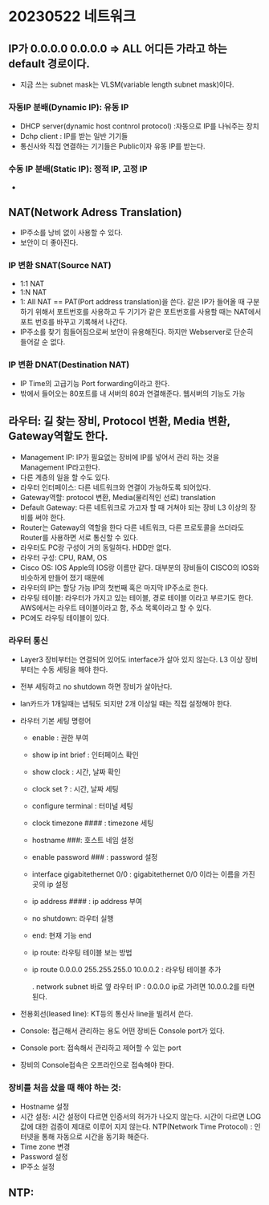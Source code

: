 # 20230522 네트워크

## IP가 0.0.0.0     0.0.0.0 ⇒ ALL 어디든 가라고 하는 default 경로이다.

- 지금 쓰는 subnet mask는 VLSM(variable length subnet mask)이다.

### 자동IP 분배(Dynamic IP): 유동 IP

- DHCP server(dynamic host contnrol protocol) :자동으로 IP를 나눠주는 장치
- Dchp client : IP를 받는 일반 기기들
- 통신사와 직접 연결하는 기기들은 Public이자 유동 IP를 받는다.

### 수동 IP 분배(Static IP): 정적 IP, 고정 IP

- 

## NAT(Network Adress Translation)

- IP주소를 낭비 없이 사용할 수 있다.
- 보안이 더 좋아진다.

### IP 변환 SNAT(Source NAT)

- 1:1 NAT
- 1:N NAT
- 1: All NAT == PAT(Port address translation)을 쓴다. 같은 IP가 들어올 때 구분하기 위해서 포트번호를 사용하고 두 기기가 같은 포트번호를 사용할 때는 NAT에서 포트 번호를 바꾸고 기록해서 나간다.
- IP주소를 찾기 힘들어짐으로써 보안이 유용해진다. 하지만 Webserver로 단순히 들어갈 순 없다.

### IP 변환 DNAT(Destination NAT)

- IP Time의 고급기능 Port forwarding이라고 한다.
- 밖에서 들어오는 80포트를 내 서버의 80과 연결해준다. 웹서버의 기능도 가능

## 라우터: 길 찾는 장비, Protocol 변환, Media 변환, Gateway역할도 한다.

- Management IP: IP가 필요없는 장비에 IP를 넣어서 관리 하는 것을 Management IP라고한다.
- 다른 계층의 일을 할 수도 있다.
- 라우터 인터페이스: 다른 네트워크와 연결이 가능하도록 되어있다.
- Gateway역할: protocol 변환, Media(물리적인 선로) translation
- Default Gateway: 다른 네트워크로 가고자 할 때 거쳐야 되는 장비 L3 이상의 장비를 써야 한다.
- Router는 Gateway의 역할을 한다 다른 네트워크, 다른 프로토콜을 쓰더라도 Router를 사용하면 서로 통신할 수 있다.
- 라우터도 PC랑 구성이 거의 동일하다. HDD만 없다.
- 라우터 구성: CPU, RAM, OS
- Cisco OS: IOS  Apple의 IOS랑 이름만 같다. 대부분의 장비들이 CISCO의 IOS와 비슷하게 만들어 졌기 때문에
- 라우터의 IP는 할당 가능 IP의 첫번째 혹은 마지막 IP주소로 한다.
- 라우팅 테이블: 라우터가 가지고 있는 테이블, 경로 테이블 이라고 부르기도 한다. AWS에서는 라우트 테이블이라고 함, 주소 목록이라고 할 수 있다.
- PC에도 라우팅 테이블이 있다.

### 라우터 통신

- Layer3 장비부터는 연결되어 있어도 interface가 살아 있지 않는다. L3 이상 장비부터는 수동 세팅을 해야 한다.
- 전부 세팅하고 no shutdown 하면 장비가 살아난다.
- lan카드가 1개일때는 냅둬도 되지만 2개 이상일 때는 직접 설정해야 한다.
- 라우터 기본 세팅 명령어
    - enable : 권한 부여
    - show ip int brief : 인터페이스 확인
    - show clock : 시간, 날짜 확인
    - clock set ? : 시간, 날짜 세팅
    - configure terminal : 터미널 세팅
    
    - clock timezone #### : timezone 세팅
    - hostname ###: 호스트 네임 설정
    - enable password ### : password 설정
    - interface gigabitethernet 0/0 : gigabitethernet 0/0 이라는 이름을 가진 곳의 ip 설정
    - ip address #### : ip address 부여
    - no shutdown: 라우터 실행
    - end: 현재 기능 end
    - ip route: 라우팅 테이블 보는 방법
    - ip route 0.0.0.0 255.255.255.0 10.0.0.2 : 라우팅 테이블 추가
        
        .            network   subnet          바로 옆 라우터 IP : 0.0.0.0 ip로 가려면 10.0.0.2를 타면 된다.
        

- 전용회선(leased line): KT등의 통신사 line을 빌려서 쓴다.

- Console: 접근해서 관리하는 용도 어떤 장비든 Console port가 있다.
- Console port: 접속해서 관리하고 제어할 수 있는 port
- 장비의 Console접속은 오프라인으로 접속해야 한다.

### 장비를 처음 샀을 때 해야 하는 것:

- Hostname 설정
- 시간 설정: 시간 설정이 다르면 인증서의 허가가 나오지 않는다.
시간이 다르면 LOG값에 대한 검증이 제대로 이루어 지지 않는다.
NTP(Network Time Protocol) : 인터넷을 통해 자동으로 시간을 동기화 해준다.
- Time zone 변경
- Password 설정
- IP주소 설정

## NTP:
